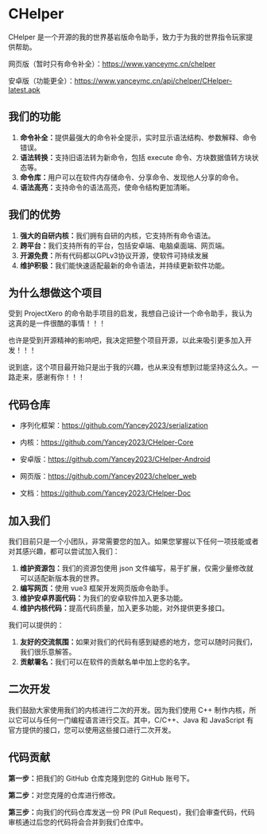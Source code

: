# CHelper

CHelper 是一个开源的我的世界基岩版命令助手，致力于为我的世界指令玩家提供帮助。

网页版（暂时只有命令补全）：<https://www.yanceymc.cn/chelper>

安卓版（功能更全）：<https://www.yanceymc.cn/api/chelper/CHelper-latest.apk>

## 我们的功能

1. <b>命令补全：</b>提供最强大的命令补全提示，实时显示语法结构、参数解释、命令错误。
2. <b>语法转换：</b>支持旧语法转为新命令，包括 execute 命令、方块数据值转方块状态等。
3. <b>命令库：</b>用户可以在软件内存储命令、分享命令、发现他人分享的命令。
4. <b>语法高亮：</b>支持命令的语法高亮，使命令结构更加清晰。

## 我们的优势

1. <b>强大的自研内核：</b>我们拥有自研的内核，它支持所有命令语法。
2. <b>跨平台：</b>我们支持所有的平台，包括安卓端、电脑桌面端、网页端。
3. <b>开源免费：</b>所有代码都以GPLv3协议开源，使软件可持续发展
4. <b>维护积极：</b>我们能快速适配最新的命令语法，并持续更新软件功能。

## 为什么想做这个项目

受到 ProjectXero 的命令助手项目的启发，我想自己设计一个命令助手，我认为这真的是一件很酷的事情！！！

也许是受到开源精神的影响吧，我决定把整个项目开源，以此来吸引更多加入开发！！！

说到底，这个项目最开始只是出于我的兴趣，也从来没有想到过能坚持这么久。一路走来，感谢有你！！！

## 代码仓库

- 序列化框架：<https://github.com/Yancey2023/serialization>

- 内核：<https://github.com/Yancey2023/CHelper-Core>

- 安卓版：<https://github.com/Yancey2023/CHelper-Android>

- 网页版：<https://github.com/Yancey2023/chelper_web>

- 文档：<https://github.com/Yancey2023/CHelper-Doc>

## 加入我们

我们目前只是一个小团队，非常需要您的加入。如果您掌握以下任何一项技能或者对其感兴趣，都可以尝试加入我们：

1. <b>维护资源包：</b>我们的资源包使用 json 文件编写，易于扩展，仅需少量修改就可以适配新版本我的世界。
2. <b>编写网页：</b>使用 vue3 框架开发网页版命令助手。
3. <b>维护安卓界面代码：</b>为我们的安卓软件加入更多功能。
4. <b>维护内核代码：</b>提高代码质量，加入更多功能，对外提供更多接口。

我们可以提供的：

1. <b>友好的交流氛围：</b>如果对我们的代码有感到疑惑的地方，您可以随时问我们，我们很乐意解答。
2. <b>贡献署名：</b>我们可以在软件的贡献名单中加上您的名字。

## 二次开发

我们鼓励大家使用我们的内核进行二次的开发。因为我们使用 C++ 制作内核，所以它可以与任何一门编程语言进行交互。其中，C/C++、Java 和 JavaScript 有官方提供的接口，您可以使用这些接口进行二次开发。

## 代码贡献

<b>第一步：</b>把我们的 GitHub 仓库克隆到您的 GitHub 账号下。

<b>第二步：</b>对您克隆的仓库进行修改。

<b>第三步：</b>向我们的代码仓库发送一份 PR (Pull Request)，我们会审查代码，代码审核通过后您的代码将会合并到我们仓库中。
